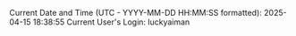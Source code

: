 Current Date and Time (UTC - YYYY-MM-DD HH:MM:SS formatted): 2025-04-15 18:38:55
Current User's Login: luckyaiman
